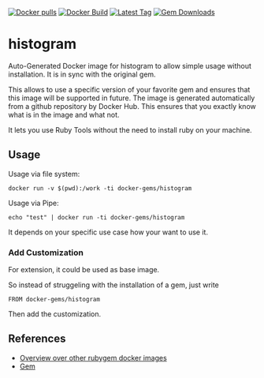 [![Docker pulls](https://img.shields.io/docker/pulls/rubygem/histogram.svg)](https://hub.docker.com/r/rubygem/histogram/)
[![Docker Build](https://img.shields.io/docker/automated/rubygem/histogram.svg)](https://hub.docker.com/r/rubygem/histogram/)
[![Latest Tag](https://img.shields.io/github/tag/docker-rubygem/histogram.svg)](https://hub.docker.com/r/rubygem/histogram/)
[![Gem Downloads](https://img.shields.io/gem/dt/histogram.svg)](https://rubygems.org/gems/histogram/)
# histogram

Auto-Generated Docker image for histogram to allow simple usage without installation.
It is in sync with the original gem.

This allows to use a specific version of your favorite gem and ensures that this image will be supported in future.
The image is generated automatically from a github repository by Docker Hub.
This ensures that you exactly know what is in the image and what not.

It lets you use Ruby Tools without the need to install ruby on your machine.

## Usage

Usage via file system:

`docker run -v $(pwd):/work -ti docker-gems/histogram`

Usage via Pipe:

`echo "test" | docker run -ti docker-gems/histogram`

It depends on your specific use case how your want to use it.

### Add Customization

For extension, it could be used as base image.

So instead of struggeling with the installation of a gem, just write

`FROM docker-gems/histogram`

Then add the customization.

## References

 - [Overview over other rubygem docker images](https://github.com/thinkbot/docker-rubygem)
 - [Gem](https://rubygems.org/gems/histogram/)
